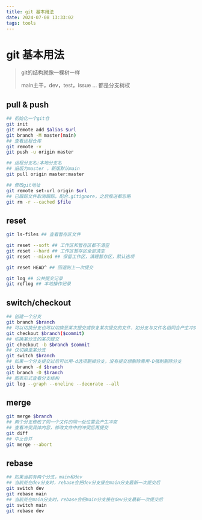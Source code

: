 ```yaml
---
title: git 基本用法
date: 2024-07-08 13:33:02
tags: tools
---
```


# git 基本用法

> git的结构就像一棵树一样
>
> main主干，dev，test，issue ... 都是分支树杈

## pull & push

```bash
## 初始化一个git仓
git init 
git remote add $alias $url
git branch -M master(main)
## 查看远程仓库
git remote -v
git push -u origin master 

## 远程分支名:本地分支名
## 旧版为master ，新版默认main
git pull origin master:master 

## 修改git地址
git remote set-url origin $url
## 已跟踪文件取消跟踪，配合.gitignore，之后推送都忽略
git rm -r --cached $file
```

## reset

```bash
git ls-files ## 查看暂存区文件

git reset --soft ## 工作区和暂存区都不清空
git reset --hard ## 工作区暂存区全部清空
git reset --mixed ## 保留工作区，清理暂存区，默认选项

git reset HEAD^ ## 回退到上一次提交

git log ## 公共提交记录
git reflog ## 本地操作记录
```

## switch/checkout

```bash
## 创建一个分支
git branch $branch 
## 可以切换分支也可以切换至某次提交或恢复某次提交的文件，如分支与文件名相同会产生冲突，默认是切换分支
git checkout $branch($commit) 
## 切换某分支的某次提交
git checkout -b $branch $commit 
## 仅切换至某分支
git switch $branch
## 如果一个分支提交过后可以用-d选项删掉分支，没有提交想删除需用-D强制删除分支
git branch -d $branch
git branch -D $branch
## 图表形式查看分支结构
git log --graph --oneline --decorate --all
```

## merge

```bash
git merge $branch
## 两个分支修改了同一个文件的同一处位置会产生冲突
## 查看冲突具体内容，修改文件中的冲突后再提交
git diff
## 中止合并
git merge --abort
```

## rebase

```bash
## 如果当前有两个分支，main和dev
## 当前处在dev分支时，rebase会把dev分支接在main分支最新一次提交后
git switch dev
git rebase main
## 当前处在main分支时，rebase会把main分支接在dev分支最新一次提交后
git switch main
git rebase dev
```

